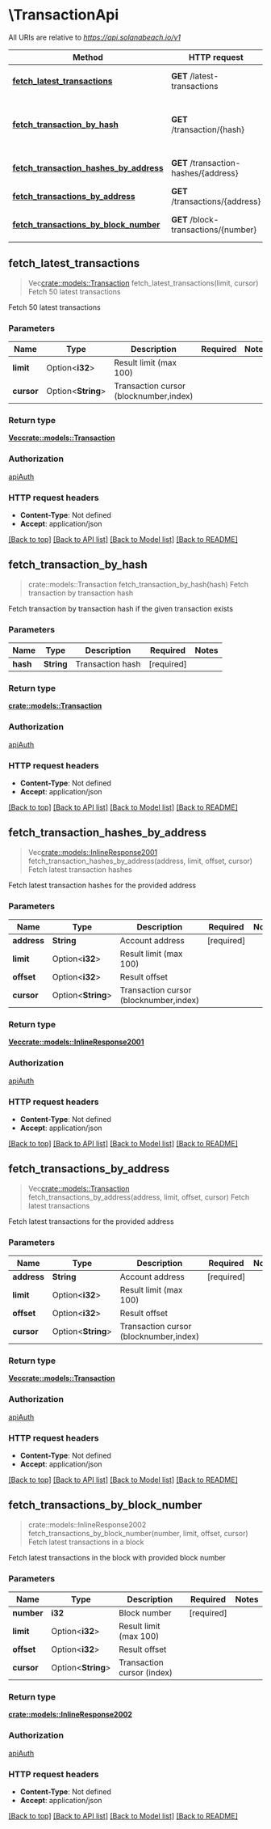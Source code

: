 # \TransactionApi

All URIs are relative to *https://api.solanabeach.io/v1*

Method | HTTP request | Description
------------- | ------------- | -------------
[**fetch_latest_transactions**](TransactionApi.md#fetch_latest_transactions) | **GET** /latest-transactions | Fetch 50 latest transactions
[**fetch_transaction_by_hash**](TransactionApi.md#fetch_transaction_by_hash) | **GET** /transaction/{hash} | Fetch transaction by transaction hash
[**fetch_transaction_hashes_by_address**](TransactionApi.md#fetch_transaction_hashes_by_address) | **GET** /transaction-hashes/{address} | Fetch latest transaction hashes
[**fetch_transactions_by_address**](TransactionApi.md#fetch_transactions_by_address) | **GET** /transactions/{address} | Fetch latest transactions
[**fetch_transactions_by_block_number**](TransactionApi.md#fetch_transactions_by_block_number) | **GET** /block-transactions/{number} | Fetch latest transactions in a block



## fetch_latest_transactions

> Vec<crate::models::Transaction> fetch_latest_transactions(limit, cursor)
Fetch 50 latest transactions

Fetch 50 latest transactions

### Parameters


Name | Type | Description  | Required | Notes
------------- | ------------- | ------------- | ------------- | -------------
**limit** | Option<**i32**> | Result limit (max 100) |  |
**cursor** | Option<**String**> | Transaction cursor (blocknumber,index) |  |

### Return type

[**Vec<crate::models::Transaction>**](Transaction.md)

### Authorization

[apiAuth](../solanabeach_api.wiki/Home.md#apiAuth)

### HTTP request headers

- **Content-Type**: Not defined
- **Accept**: application/json

[[Back to top]](#) [[Back to API list]](../solanabeach_api.wiki/Home.md#documentation-for-api-endpoints) [[Back to Model list]](../solanabeach_api.wiki/Home.md#documentation-for-models) [[Back to README]](../solanabeach_api.wiki/Home.md)


## fetch_transaction_by_hash

> crate::models::Transaction fetch_transaction_by_hash(hash)
Fetch transaction by transaction hash

Fetch transaction by transaction hash if the given transaction exists

### Parameters


Name | Type | Description  | Required | Notes
------------- | ------------- | ------------- | ------------- | -------------
**hash** | **String** | Transaction hash | [required] |

### Return type

[**crate::models::Transaction**](Transaction.md)

### Authorization

[apiAuth](../solanabeach_api.wiki/Home.md#apiAuth)

### HTTP request headers

- **Content-Type**: Not defined
- **Accept**: application/json

[[Back to top]](#) [[Back to API list]](../solanabeach_api.wiki/Home.md#documentation-for-api-endpoints) [[Back to Model list]](../solanabeach_api.wiki/Home.md#documentation-for-models) [[Back to README]](../solanabeach_api.wiki/Home.md)


## fetch_transaction_hashes_by_address

> Vec<crate::models::InlineResponse2001> fetch_transaction_hashes_by_address(address, limit, offset, cursor)
Fetch latest transaction hashes

Fetch latest transaction hashes for the provided address

### Parameters


Name | Type | Description  | Required | Notes
------------- | ------------- | ------------- | ------------- | -------------
**address** | **String** | Account address | [required] |
**limit** | Option<**i32**> | Result limit (max 100) |  |
**offset** | Option<**i32**> | Result offset |  |
**cursor** | Option<**String**> | Transaction cursor (blocknumber,index) |  |

### Return type

[**Vec<crate::models::InlineResponse2001>**](inline_response_200_1.md)

### Authorization

[apiAuth](../solanabeach_api.wiki/Home.md#apiAuth)

### HTTP request headers

- **Content-Type**: Not defined
- **Accept**: application/json

[[Back to top]](#) [[Back to API list]](../solanabeach_api.wiki/Home.md#documentation-for-api-endpoints) [[Back to Model list]](../solanabeach_api.wiki/Home.md#documentation-for-models) [[Back to README]](../solanabeach_api.wiki/Home.md)


## fetch_transactions_by_address

> Vec<crate::models::Transaction> fetch_transactions_by_address(address, limit, offset, cursor)
Fetch latest transactions

Fetch latest transactions for the provided address

### Parameters


Name | Type | Description  | Required | Notes
------------- | ------------- | ------------- | ------------- | -------------
**address** | **String** | Account address | [required] |
**limit** | Option<**i32**> | Result limit (max 100) |  |
**offset** | Option<**i32**> | Result offset |  |
**cursor** | Option<**String**> | Transaction cursor (blocknumber,index) |  |

### Return type

[**Vec<crate::models::Transaction>**](Transaction.md)

### Authorization

[apiAuth](../solanabeach_api.wiki/Home.md#apiAuth)

### HTTP request headers

- **Content-Type**: Not defined
- **Accept**: application/json

[[Back to top]](#) [[Back to API list]](../solanabeach_api.wiki/Home.md#documentation-for-api-endpoints) [[Back to Model list]](../solanabeach_api.wiki/Home.md#documentation-for-models) [[Back to README]](../solanabeach_api.wiki/Home.md)


## fetch_transactions_by_block_number

> crate::models::InlineResponse2002 fetch_transactions_by_block_number(number, limit, offset, cursor)
Fetch latest transactions in a block

Fetch latest transactions in the block with provided block number

### Parameters


Name | Type | Description  | Required | Notes
------------- | ------------- | ------------- | ------------- | -------------
**number** | **i32** | Block number | [required] |
**limit** | Option<**i32**> | Result limit (max 100) |  |
**offset** | Option<**i32**> | Result offset |  |
**cursor** | Option<**String**> | Transaction cursor (index) |  |

### Return type

[**crate::models::InlineResponse2002**](inline_response_200_2.md)

### Authorization

[apiAuth](../solanabeach_api.wiki/Home.md#apiAuth)

### HTTP request headers

- **Content-Type**: Not defined
- **Accept**: application/json

[[Back to top]](#) [[Back to API list]](../solanabeach_api.wiki/Home.md#documentation-for-api-endpoints) [[Back to Model list]](../solanabeach_api.wiki/Home.md#documentation-for-models) [[Back to README]](../solanabeach_api.wiki/Home.md)

